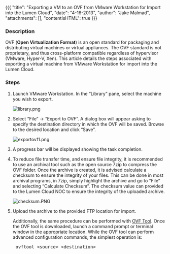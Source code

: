 {{{
  "title": "Exporting a VM to an OVF from VMware Workstation for Import into the Lumen Cloud",
  "date": "4-16-2013",
  "author": "Jake Malmad",
  "attachments": [],
  "contentIsHTML": true
}}}

<h3>Description</h3>

<p>OVF (<strong>Open Virtualization Format</strong>) is an open standard for packaging and distributing virtual machines or virtual appliances. The OVF standard is not proprietary, and thus cross-platform compatible regardless of hypervisor (VMware, Hyper-V,
  Xen). This article details the steps associated with exporting a virtual machine from VMware Workstation for import into the Lumen Cloud.</p>
<h3>Steps</h3>

<ol>
  <li>
    <p>Launch VMware Workstation. In the “Library” pane, select the machine you wish to export.</p>
    <img src="https://t3n.zendesk.com/attachments/token/mx7ijhmj682spxl/?name=library.png" alt="library.png" />
  </li>
  <li>
    <p>Select “File” -&gt; “Export to OVF”. A dialog box will appear asking to specify the destination directory in which the OVF will be saved. Browse to the desired location and click “Save”.</p>
    <p><img src="https://t3n.zendesk.com/attachments/token/joqgy8yyglu8gwy/?name=exportovf1.png" alt="exportovf1.png" /></p>
  </li>
  <li>
<p>A progress bar will be displayed showing the task completion.</p>
</li>
<li><p>To reduce file transfer time, and ensure file integrity, it is recommended to use an archival tool such as the open source 7zip to compress the OVF folder. Once the archive is created, it is advised calculate a checksum to ensure the
  integrity of your files. This can be done in most archival programs, in 7zip, simply highlight the archive and go to “File” and selecting “Calculate Checksum”. The checksum value can provided to the Lumen Cloud NOC to ensure the integrity of the uploaded
  archive.</p>
<p><img src="https://t3n.zendesk.com/attachments/token/vosgvxtvv8qe6qo/?name=checksum.PNG" alt="checksum.PNG" />
</p>
</li>
<li><p>Upload the archive to the provided FTP location for import.</p>

<p>Additionally, the same procedure can be performed with <a href="http://www.vmware.com/support/developer/ovf/">OVF Tool</a>. Once the OVF tool is downloaded, launch a command prompt or terminal window in the appropriate location. While
  the OVF tool can perform advanced configuration commands, the simplest operation is:</p>
<pre> ovftool &lt;source&gt; &lt;destination&gt;</pre>
</li>
